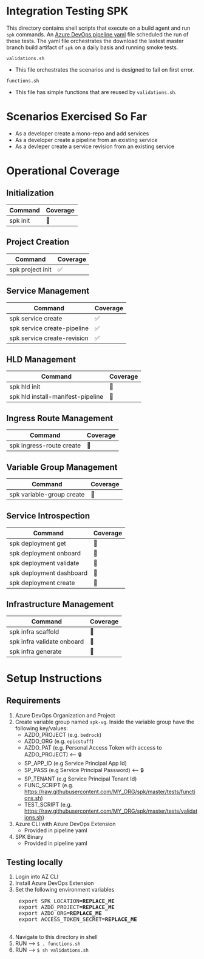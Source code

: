 # Integration Testing SPK
 
This directory contains shell scripts that execute on a build agent and run `spk` commands. An [Azure DevOps pipeline yaml](../smoke-test-pipeline.yml) file scheduled the run of these tests. The yaml file orchestrates the download the lastest master branch build artifact of `spk` on a daily basis and running smoke tests.  

`validations.sh`
- This file orchestrates the scenarios and is designed to fail on first error.

`functions.sh`

- This file has simple functions that are reused by `validations.sh`.

# Scenarios Exercised So Far
- As a developer create a mono-repo and add services
- As a developer create a pipeline from an existing service
- As a devleper create a service revision from an existing service

# Operational Coverage

## Initialization 
| Command | Coverage |
| --- | --- |
| spk init |  🚫 |

## Project Creation 
| Command | Coverage |
| --- | --- |
| spk project init | ✅ |

## Service Management 
| Command | Coverage |
| --- | --- |
| spk service create | ✅ |
| spk service create-pipeline | ✅ |
| spk service create-revision | ✅ |

## HLD Management 
| Command | Coverage |
| --- | --- |
| spk hld init | 🚫 |
| spk hld install-manifest-pipeline | 🚫 |

## Ingress Route Management 
| Command | Coverage |
| --- | --- |
| spk ingress-route create | 🚫 |

## Variable Group Management 
| Command | Coverage |
| --- | --- |
| spk variable-group create | 🚫 |

## Service Introspection 
| Command | Coverage |
| --- | --- |
| spk deployment get | 🚫 |
| spk deployment onboard | 🚫 |
| spk deployment validate | 🚫 |
| spk deployment dashboard | 🚫 |
| spk deployment create | 🚫 |

## Infrastructure Management 
| Command | Coverage |
| --- | --- |
| spk infra scaffold | 🚫 |
| spk infra validate onboard | 🚫 |
| spk infra generate | 🚫 |


# Setup Instructions

## Requirements
1. Azure DevOps Organization and Project
2. Create variable group named `spk-vg`. Inside the variable group have the following key/values:
    - AZDO_PROJECT (e.g. `bedrock`)
    - AZDO_ORG (e.g. `epicstuff`)
    - AZDO_PAT (e.g. Personal Access Token with access to AZDO_PROJECT) <-- 🔒
    - SP_APP_ID (e.g Service Principal App Id)
    - SP_PASS (e.g Service Principal Password) <-- 🔒
    - SP_TENANT (e.g Service Principal Tenant Id)
    - FUNC_SCRIPT (e.g. https://raw.githubusercontent.com/MY_ORG/spk/master/tests/functions.sh)
    - TEST_SCRIPT (e.g. https://raw.githubusercontent.com/MY_ORG/spk/master/tests/validations.sh)
3. Azure CLI with Azure DevOps Extension
    - Provided in pipeline yaml
4. SPK Binary
    - Provided in pipeline yaml

## Testing locally
1. Login into AZ CLI
2. Install Azure DevOps Extension
3. Set the following environment variables
    <pre>
    export SPK_LOCATION=<b>REPLACE_ME</b>
    export AZDO_PROJECT=<b>REPLACE_ME</b>
    export AZDO_ORG=<b>REPLACE_ME</b>
    export ACCESS_TOKEN_SECRET=<b>REPLACE_ME</b>
    </pre>
4. Navigate to this directory in shell
5. RUN --> `$ . functions.sh`
6. RUN --> `$ sh validations.sh`


